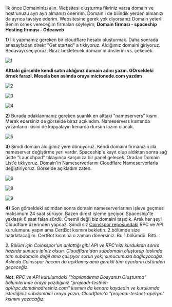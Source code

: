 İlk önce Domaininizi alın. Websitesi oluşturma fikriniz varsa domain ve host'unuzu ayrı ayrı almanızı öneririm. Domain'i de bilindik yerden almanızı da ayrıca tavsiye ederim. Websitesine gerek yok diyorsanız Domain yeterli.
Benim örnek vereceğim firmaları söyleyim; **Domain firması - spaceship** **Hosting firması - Odeaweb**

**1)** İlk yapmamız gereken bir cloudflare hesabı oluşturmak. Daha sonrada anasayfadan direkt "Get started" a tıklıyoruz. Aldığımız domaini giriyoruz. Bedavayı seçiyoruz. Biraz bekletecek domain'in dnslerini vs. çekecek.

![1](https://i.hizliresim.com/bf9rvqq.png)

**Alttaki görselde kendi satın aldığınız domain adını yazın. GÖrseldeki örnek farazi. Mesela ben aslında oraya mictonode.com yazdım**

![2](https://i.hizliresim.com/c1vzad1.png)

![3](https://i.hizliresim.com/gj4dzyd.png)

![4](https://i.hizliresim.com/1jv796u.png)


**2)** Burada odaklanmanız gereken şuanlık en alttaki "nameservers" kısmı. Merak edersiniz de görselde biraz açıkladım. Nameservers kısmında yazanların ikisini de kopyalayın kenarda dursun lazım olacak.

![5](https://i.hizliresim.com/chjxkw1.png)

**3)** Şimdi domain aldığımız yere dönüyoruz. Kendi domaini firmanızın illa nameserver değiştirme yeri vardır. Spaceship'e kayıt olup aldıktan sonra sağ üstte "Launchpad" tıklayınca karşınıza bir panel gelecek. Oradan Domain List'e tıklıyoruz. Domain'in Nameserverlarını Cloudflare Nameserverlarla değiştiriyoruz. Görselde açıkladım zaten.

![6](https://i.hizliresim.com/i1rtwiu.png)

![8](https://i.hizliresim.com/op7ario.png)

![9](https://i.hizliresim.com/lh2wmrs.png)

**4)** Son görseldeki adımdan sonra domain nameserverlarının işleve geçmesi maksimum 24 saat sürüyor. Bazen direkt işleme geçiyor. Spaceship'te yaklaşık 6 saat falan sürdü. Önemli değil biz domaini taşıdık. Artık her şeyi Cloudflare üzerinden yapcaz. Şimdi siz [Coinsspor reposundaki](https://github.com/coinsspor/crossfi/blob/main/Crossfi%20Rpc%20ve%20Api%20Kurulumu.md) RPC ve API kurulumunu yapın ama CertBot kısmını bekletin. 2.bölümde size hatırlatacağım. CertBot kısmına o zaman dönersiniz. Bu 1.bölümdü. Bitti...

*2. Bölüm için Coinsspor'un anlattığı gibi API ve RPC'nizi kurduktan sonra hazırda sunucu ip'niz olsun. Cloudflare'dan subdomain oluşturup (aslında tam subdomain değil ama çalışıyor sorun yok) sunucumuza bağlayacağız. Aslında Coinsspor hocam da açıklamış ama gerekli tüm ayarların üstünden geçeceğiz.*

**Not:** *RPC ve API kurulumdaki "Yapılandırma Dosyanızı Oluşturma" bölümlerinde oraya yazdığınız "projeadı-testnet-api/rpc.domainadresiniz.com" kısmını da kenara kaydedin ve kurulumda istediğiniz subdomaini oraya yazın. Cloudflare'a "projeadı-testnet-api/rpc" kısmını yazacağız.*
